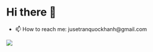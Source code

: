 <h1> Hi there 👋</h1>
<ul>
  <li>📫 How to reach me: jusetranquockhanh@gmail.com</li>
</ul>
<img src="https://github-readme-stats.vercel.app/api?username=khanhsept&&show_icons=true&title_color=56B133&icon_color=4D72F2&text_color=343434&bg_color=FFFFFF">

<!--
**khanhsept/khanhsept** is a ✨ _special_ ✨ repository because its `README.md` (this file) appears on your GitHub profile.

Here are some ideas to get you started:

- 🔭 I’m currently working on ...
- 🌱 I’m currently learning ...
- 👯 I’m looking to collaborate on ...
- 🤔 I’m looking for help with ...
- 💬 Ask me about ...
- 📫 How to reach me: ...
- 😄 Pronouns: ...
- ⚡ Fun fact: ...
-->
